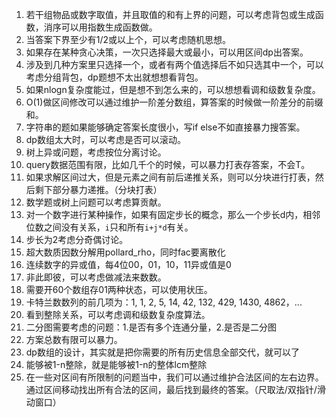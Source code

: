 1. 若干组物品或数字取值，并且取值的和有上界的问题，可以考虑背包或生成函数，消序可以用指数生成函数做。
2. 当答案下界至少有1/2或以上个，可以考虑随机思想。
3. 如果存在某种贪心决策，一次只选择最大或最小，可以用区间dp出答案。
4. 涉及到几种方案里只选择一个，或者有两个值选择后不如只选其中一个，可以考虑分组背包，dp题想不太出就想想看背包。
5. 如果nlogn复杂度能过，但是想不到怎么来的，可以想想看调和级数复杂度。
6. O(1)做区间修改可以通过维护一阶差分数组，算答案的时候做一阶差分的前缀和。
7. 字符串的题如果能够确定答案长度很小，写if else不如直接暴力搜答案。
8. dp数组太大时，可以考虑是否可以滚动。
9. 树上异或问题，考虑按位分离讨论。
10. query数据范围有限，比如几千个的时候，可以暴力打表存答案，不会T。
10. 如果求解区间过大，但是元素之间有前后递推关系，则可以分块进行打表，然后剩下部分暴力递推。（分块打表）
11. 数学题或树上问题可以考虑算贡献。
12. 对一个数字进行某种操作，如果有固定步长的概念，那么一个步长d内，相邻位数之间没有关系，`i`只和所有`i+j*d`有关。
13. 步长为2考虑分奇偶讨论。
14. 超大数质因数分解用pollard_rho，同时fac要离散化
15. 连续数字的异或值，每4位00，01，10，11异或值是0
16. 非此即彼，可以考虑做减法来数数。
17. 需要开60个数组存01两种状态，可以使用状压。
18. 卡特兰数数列的前几项为：1, 1, 2, 5, 14, 42, 132, 429, 1430, 4862，...
19. 看到整除关系，可以考虑调和级数复杂度算法。
20. 二分图需要考虑的问题：1.是否有多个连通分量，2.是否是二分图
21. 方案总数有限可以暴力。
22. dp数组的设计，其实就是把你需要的所有历史信息全部交代，就可以了
23. 能够被1-n整除，就是能够被1-n的整体lcm整除
23. 在一些对区间有所限制的问题当中，我们可以通过维护合法区间的左右边界。通过区间移动找出所有合法的区间，最后找到最终的答案。（尺取法/双指针/滑动窗口）
